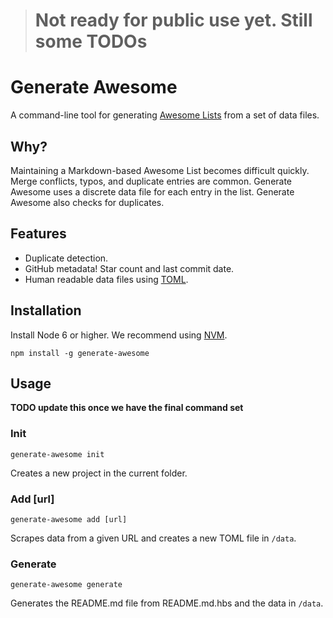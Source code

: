 > # Not ready for public use yet. Still some TODOs

# Generate Awesome

A command-line tool for generating [Awesome Lists][] from a set of data files.

## Why?

Maintaining a Markdown-based Awesome List becomes difficult quickly. Merge
conflicts, typos, and duplicate entries are common. Generate Awesome uses a
discrete data file for each entry in the list. Generate Awesome also checks for
duplicates.

## Features

- Duplicate detection.
- GitHub metadata! Star count and last commit date.
- Human readable data files using [TOML][].

## Installation

Install Node 6 or higher. We recommend using [NVM][].

```
npm install -g generate-awesome
```

## Usage

**TODO update this once we have the final command set**

### Init

```
generate-awesome init
```

Creates a new project in the current folder.

### Add [url]


```
generate-awesome add [url]
```

Scrapes data from a given URL and creates a new TOML file in `/data`.

### Generate

```
generate-awesome generate
```

Generates the README.md file from README.md.hbs and the data in `/data`.

[NVM]: https://github.com/creationix/nvm
[TOML]: https://github.com/toml-lang/toml
[Awesome Lists]: https://github.com/sindresorhus/awesome
